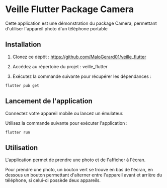 # Veille Flutter Package Camera

Cette application est une démonstration du package Camera, permettant d'utiliser l'appareil photo d'un téléphone portable

## Installation

1. Clonez ce dépôt : https://github.com/MaloGerard01/veille_flutter

2. Accédez au répertoire du projet : veille_flutter

3. Exécutez la commande suivante pour récupérer les dépendances :

``` flutter pub get ```

## Lancement de l'application

Connectez votre appareil mobile ou lancez un émulateur.

Utilisez la commande suivante pour exécuter l'application :

``` flutter run ```

## Utilisation

L'application permet de prendre une photo et de l'afficher à l'écran.

Pour prendre une photo, un bouton vert se trouve en bas de l'écran, en dessous un bouton permettant d'alterner entre
l'appareil avant et arrière du téléphone, si celui-ci possède deux appareils.